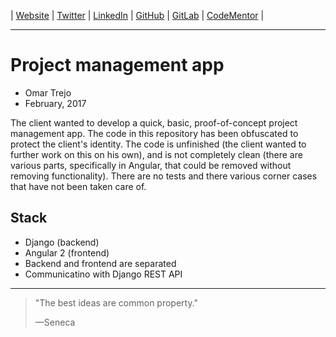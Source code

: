 
| [Website](http://links.otrenav.com/website) | [Twitter](http://links.otrenav.com/twitter) | [LinkedIn](http://links.otrenav.com/linkedin)  | [GitHub](http://links.otrenav.com/github) | [GitLab](http://links.otrenav.com/gitlab) | [CodeMentor](http://links.otrenav.com/codementor) |

---

# Project management app

- Omar Trejo
- February, 2017

The client wanted to develop a quick, basic, proof-of-concept project management
app. The code in this repository has been obfuscated to protect the client's
identity. The code is unfinished (the client wanted to further work on this on
his own), and is not completely clean (there are various parts, specifically in
Angular, that could be removed without removing functionality). There are no
tests and there various corner cases that have not been taken care of.

## Stack

- Django (backend)
- Angular 2 (frontend)
- Backend and frontend are separated
- Communicatino with Django REST API

---

> "The best ideas are common property."
>
> —Seneca
